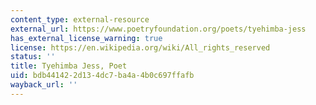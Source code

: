 ```yaml
---
content_type: external-resource
external_url: https://www.poetryfoundation.org/poets/tyehimba-jess
has_external_license_warning: true
license: https://en.wikipedia.org/wiki/All_rights_reserved
status: ''
title: Tyehimba Jess, Poet
uid: bdb44142-2d13-4dc7-ba4a-4b0c697ffafb
wayback_url: ''
---
```

